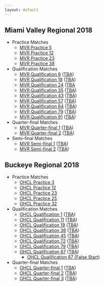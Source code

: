 ```yaml
---
layout: default
---
```


## Miami Valley Regional 2018

*  Practice Matches
    *  [MVR Practice 5](https://s3.us-east-2.amazonaws.com/badlog/mvr/MVR+Practice+5.bag.html)
    *  [MVR Practice 12](https://s3.us-east-2.amazonaws.com/badlog/mvr/MVR+Practice+12.bag.html)
    *  [MVR Practice 23](https://s3.us-east-2.amazonaws.com/badlog/mvr/MVR+Practice+23.bag.html)
    *  [MVR Practice 38](https://s3.us-east-2.amazonaws.com/badlog/mvr/MVR+Practice+38.bag.html)
*  Qualification Matches
    *  [MVR Qualification 8](https://s3.us-east-2.amazonaws.com/badlog/mvr/MVR+Qual+8.bag.html) ([TBA](https://www.thebluealliance.com/match/2018ohmv_qm8))
    *  [MVR Qualification 18](https://s3.us-east-2.amazonaws.com/badlog/mvr/MVR+Qual+18.bag.html) ([TBA](https://www.thebluealliance.com/match/2018ohmv_qm18))
    *  [MVR Qualification 24](https://s3.us-east-2.amazonaws.com/badlog/mvr/MVR+Qual+24.bag.html) ([TBA](https://www.thebluealliance.com/match/2018ohmv_qm24)
    *  [MVR Qualification 35](https://s3.us-east-2.amazonaws.com/badlog/mvr/MVR+Qual+35.bag.html) ([TBA](https://www.thebluealliance.com/match/2018ohmv_qm35))
    *  [MVR Qualification 43](https://s3.us-east-2.amazonaws.com/badlog/mvr/MVR+Qual+43.bag.html) ([TBA](https://www.thebluealliance.com/match/2018ohmv_qm43))
    *  [MVR Qualification 57](https://s3.us-east-2.amazonaws.com/badlog/mvr/MVR+Qual+57.bag.html) ([TBA](https://www.thebluealliance.com/match/2018ohmv_qm57))
    *  [MVR Qualification 64](https://s3.us-east-2.amazonaws.com/badlog/mvr/MVR+Qual+64.bag.html) ([TBA](https://www.thebluealliance.com/match/2018ohmv_qm64))
    *  [MVR Qualification 79](https://s3.us-east-2.amazonaws.com/badlog/mvr/MVR+Qual+79.bag.html) ([TBA](https://www.thebluealliance.com/match/2018ohmv_qm79))
    *  [MVR Qualification 91](https://s3.us-east-2.amazonaws.com/badlog/mvr/MVR+Qual+91.bag.html) ([TBA](https://www.thebluealliance.com/match/2018ohmv_qm91))
*  Quarter-final Matches
    *  [MVR Quarter-final 1](https://s3.us-east-2.amazonaws.com/badlog/mvr/MVR+QF+1.bag.html) ([TBA](https://www.thebluealliance.com/match/2018ohmv_qf1m1))
    *  [MVR Quarter-final 2](https://s3.us-east-2.amazonaws.com/badlog/mvr/MVR+QF+2.bag.html) ([TBA](https://www.thebluealliance.com/match/2018ohmv_qf1m2))
*  Semi-final Matches
    *  [MVR Semi-final 1](https://s3.us-east-2.amazonaws.com/badlog/mvr/MVR+SF+1.bag.html) ([TBA](https://www.thebluealliance.com/match/2018ohmv_sf1m1))
    *  [MVR Semi-final 2](https://s3.us-east-2.amazonaws.com/badlog/mvr/MVR+SF+2.bag.html) ([TBA](https://www.thebluealliance.com/match/2018ohmv_sf1m2))

## Buckeye Regional 2018

*  Practice Matches
    *  [OHCL Practice 3](https://s3.us-east-2.amazonaws.com/badlog/ohcl/OHCL+Practice+3.bag.html)
    *  [OHCL Practice 12](https://s3.us-east-2.amazonaws.com/badlog/ohcl/OHCL+Practice+12.bag.html)
    *  [OHCL Practice 23](https://s3.us-east-2.amazonaws.com/badlog/ohcl/OHCL+Practice+23.bag.html)
    *  [OHCL Practice 25](https://s3.us-east-2.amazonaws.com/badlog/ohcl/OHCL+Practice+25.bag.html)
    *  [OHCL Practice 32](https://s3.us-east-2.amazonaws.com/badlog/ohcl/OHCL+Practice+32.bag.html)
*  Qualification Matches
    *  [OHCL Qualification 1](https://s3.us-east-2.amazonaws.com/badlog/ohcl/OHCL+Qualification+1.bag.html) ([TBA](https://www.thebluealliance.com/match/2018ohcl_qm1))
    *  [OHCL Qualification 11](https://s3.us-east-2.amazonaws.com/badlog/ohcl/OHCL+Qualification+11.bag.html) ([TBA](https://www.thebluealliance.com/match/2018ohcl_qm11))
    *  [OHCL Qualification 19](https://s3.us-east-2.amazonaws.com/badlog/ohcl/OHCL+Qualification+19.bag.html) ([TBA](https://www.thebluealliance.com/match/2018ohcl_qm19))
    *  [OHCL Qualification 36](https://s3.us-east-2.amazonaws.com/badlog/ohcl/OHCL+Qualification+36.bag.html) ([TBA](https://www.thebluealliance.com/match/2018ohcl_qm36))
    *  [OHCL Qualification 45](https://s3.us-east-2.amazonaws.com/badlog/ohcl/OHCL+Qualification+45.bag.html) ([TBA](https://www.thebluealliance.com/match/2018ohcl_qm45))
    *  [OHCL Qualification 72](https://s3.us-east-2.amazonaws.com/badlog/ohcl/OHCL+Qualification+72.bag.html) ([TBA](https://www.thebluealliance.com/match/2018ohcl_qm72))
    *  [OHCL Qualification 79](https://s3.us-east-2.amazonaws.com/badlog/ohcl/OHCL+Qualification+79.bag.html) ([TBA](https://www.thebluealliance.com/match/2018ohcl_qm79))
    *  [OHCL Qualification 87](https://s3.us-east-2.amazonaws.com/badlog/ohcl/OHCL+Qualification+87.bag.html) ([TBA](https://www.thebluealliance.com/match/2018ohcl_qm87))
        *  [OHCL Qualification 87 (False Start)](https://s3.us-east-2.amazonaws.com/badlog/ohcl/OHCL+Qualification+87+False+Start.bag.html)
*  Quarter-final Matches
    *  [OHCL Quarter-final 1](https://s3.us-east-2.amazonaws.com/badlog/ohcl/OHCL+QF+1.bag.html) ([TBA](https://www.thebluealliance.com/match/2018ohcl_qf1m1))
    *  [OHCL Quarter-final 2](https://s3.us-east-2.amazonaws.com/badlog/ohcl/OHCL+QF+2.bag.html) ([TBA](https://www.thebluealliance.com/match/2018ohcl_qf1m2))
    *  [OHCL Quarter-final 3](https://s3.us-east-2.amazonaws.com/badlog/ohcl/OHCL+QF+3.bag.html) ([TBA](https://www.thebluealliance.com/match/2018ohcl_qf1m3))

